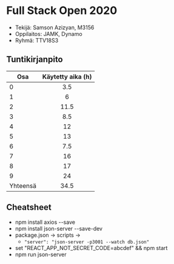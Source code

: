 # Full Stack Open 2020

* Tekijä: Samson Azizyan, M3156
* Oppilaitos: JAMK, Dynamo
* Ryhmä: TTV18S3

## Tuntikirjanpito

| Osa      | Käytetty aika (h) |
| -------- | :---------------: |
| 0        |        3.5        |
| 1        |         6         |
| 2        |       11.5        |
| 3        |        8.5        |
| 4        |        12         |
| 5        |        13         |
| 6        |        7.5        |
| 7        |        16         |
| 8        |        17         |
| 9        |        24         |
| Yhteensä |       34.5        |

## Cheatsheet

* npm install axios --save
* npm install json-server --save-dev
* package.json -> scripts ->
  * ```"server": "json-server -p3001 --watch db.json"```
* set "REACT_APP_NOT_SECRET_CODE=abcdef" && npm start
* npm run json-server